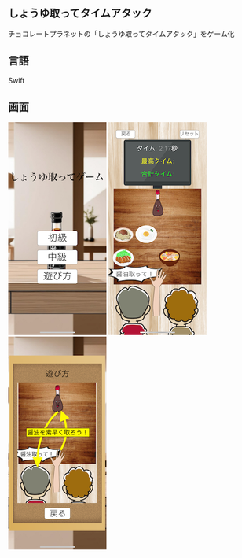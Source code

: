 ## しょうゆ取ってタイムアタック
チョコレートプラネットの「しょうゆ取ってタイムアタック」をゲーム化  

## 言語
Swift

## 画面
![タイトル画面](title_image.png)
![ゲーム画面](game_image.PNG)
![使い方](howtoplay_image.PNG)
